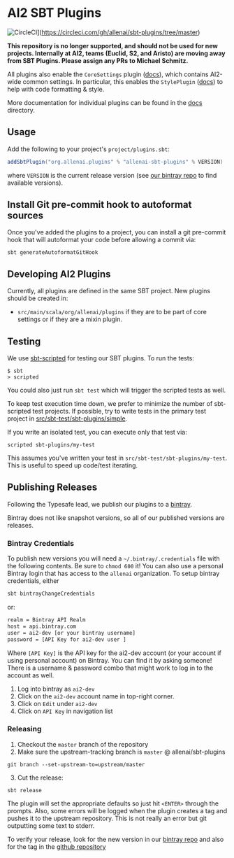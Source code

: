 # AI2 SBT Plugins

![CircleCI](https://circleci.com/gh/allenai/sbt-plugins/tree/master.svg?style=svg)](https://circleci.com/gh/allenai/sbt-plugins/tree/master)

**This repository is no longer supported, and should not be used for new projects.  Internally at AI2, teams (Euclid, S2, and Aristo) are moving away from SBT Plugins.  Please assign any PRs to Michael Schmitz.**

All plugins also enable the `CoreSettings` plugin ([docs](docs/core-settings.md)), which contains AI2-wide common settings. In particular, this enables the `StylePlugin` ([docs](docs/style.md)) to help with code formatting & style.

More documentation for individual plugins can be found in the [docs](docs/) directory.

## Usage

Add the following to your project's `project/plugins.sbt`:

```scala
addSbtPlugin("org.allenai.plugins" % "allenai-sbt-plugins" % VERSION)
```

where `VERSION` is the current release version (see [our bintray repo](https://bintray.com/allenai/sbt-plugins/allenai-sbt-plugins/view) to find available versions).

## Install Git pre-commit hook to autoformat sources

Once you've added the plugins to a project, you can install a git pre-commit hook that will autoformat your code before allowing a commit via:

```shell
sbt generateAutoformatGitHook
```

## Developing AI2 Plugins

Currently, all plugins are defined in the same SBT project. New plugins should be created in:

- `src/main/scala/org/allenai/plugins` if they are to be part of core settings or if they are a mixin plugin.

## Testing

We use [sbt-scripted](https://eed3si9n.com/testing-sbt-plugins) for testing our SBT plugins. To run the tests:

```shell
$ sbt
> scripted
```

You could also just run `sbt test` which will trigger the scripted tests as well.

To keep test execution time down, we prefer to minimize the number of sbt-scripted test projects. If possible, try to write tests in the primary test project in [src/sbt-test/sbt-plugins/simple](src/sbt-test/sbt-plugins/simple).

If you write an isolated test, you can execute only that test via:

```shell
scripted sbt-plugins/my-test
```

This assumes you've written your test in `src/sbt-test/sbt-plugins/my-test`. This is useful to speed up code/test iterating.

## Publishing Releases

Following the Typesafe lead, we publish our plugins to a [bintray](https://bintray.com/allenai/sbt-plugins).

Bintray does not like snapshot versions, so all of our published versions are releases.

### Bintray Credentials

To publish new versions you will need a `~/.bintray/.credentials` file with the following contents. Be sure to `chmod 600` it!
You can also use a personal Bintray login that has access to the `allenai` organization. To setup bintray credentials, either

```bash
sbt bintrayChangeCredentials
```

or:

```bash
realm = Bintray API Realm
host = api.bintray.com
user = ai2-dev [or your bintray username]
password = [API Key for ai2-dev user ]
```

Where `[API Key]` is the API key for the ai2-dev account (or your account if using personal account) on Bintray. You can find it by asking someone! There is a username & password combo that might work to log in to the account as well.

1. Log into bintray as `ai2-dev`
2. Click on the `ai2-dev` account name in top-right corner.
3. Click on `Edit` under `ai2-dev`
4. Click on `API Key` in navigation list

### Releasing

1. Checkout the `master` branch of the repository
2. Make sure the upstream-tracking branch is `master` @ allenai/sbt-plugins
  
```shell
git branch --set-upstream-to=upstream/master
```

3. Cut the release:
  
```shell
sbt release
```

The plugin will set the appropriate defaults so just hit `<ENTER>` through the prompts. Also, some errors will be logged when the plugin creates a tag and pushes it to the upstream repository. This is not really an error but git outputting some text to stderr.

To verify your release, look for the new version in our [bintray repo](https://bintray.com/allenai/sbt-plugins) and also for the tag in the [github repository](https://github.com/allenai/sbt-plugins)
